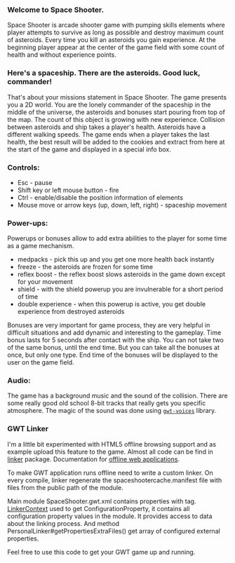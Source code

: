 ### Welcome to Space Shooter.

Space Shooter is arcade shooter game with pumping skills elements where player attempts to survive as long as possible
and destroy maximum count of asteroids. Every time you kill an asteroids you gain experience.
At the beginning player appear at the center of the game field with some count of health and without experience points.

### Here's a spaceship. There are the asteroids. Good luck, commander!

That's about your missions statement in Space Shooter. The game presents you a 2D world.
You are the lonely commander of the spaceship in the middle of the universe,
the asteroids and bonuses start pouring from top of the map. The count of this object is growing with new experience.
Collision between asteroids and ship takes a player's health.
Asteroids have a different walking speeds. The game ends when a player takes the last health,
the best result will be added to the cookies and extract from here at the start of the game and displayed in a
special info box.

### Controls:

 - Esc - pause
 - Shift key or left mouse button - fire
 - Ctrl - enable/disable the position information of elements
 - Mouse move or arrow keys (up, down, left, right) - spaceship movement

### Power-ups:

Powerups or bonuses allow to add extra abilities to the player for some time as a game mechanism.
 - medpacks - pick this up and you get one more health back instantly
 - freeze - the asteroids are frozen for some time
 - reflex boost -  the reflex boost slows asteroids in the game down except for your movement
 - shield - with the shield powerup you are invulnerable for a short period of time
 - double experience - when this powerup is active, you get double experience from destroyed asteroids

Bonuses are very important for game process, they are very helpful in difficult situations and add dynamic and interesting to the gameplay.
Time bonus lasts for 5 seconds after contact with the ship. You can not take two of the same bonus, until the end time.
But you can take all the bonuses at once, but only one type. End time of the bonuses will be displayed to the user on the game field.

### Audio:

The game has a background music and the sound of the collision. There are some really good old school 8-bit
tracks that really gets you specific atmosphere. The magic of the sound was done using [`gwt-voices`](http://code.google.com/p/gwt-voices/) library.

### GWT Linker
I'm a little bit experimented with HTML5 offline browsing support and as example upload this feature to the game.
Almost all code can be find in [linker](https://github.com/dmitrynikol/gwt-space-shooter-game/tree/master/src/com/dmitrynikol/spaceshooter/client/linker) package.
Documentation for [offline web applications](http://www.w3.org/html/wg/drafts/html/master/browsers.html#offline).

To make GWT application runs offline need to write a custom linker.
On every compile, linker regenerate the spaceshootercache.manifest file with files from the public path of the module.

Main module SpaceShooter.gwt.xml contains properties with <extend-configuration-property /> tag.
[LinkerContext](http://google-web-toolkit.googlecode.com/svn/javadoc/2.5/com/google/gwt/core/ext/LinkerContext.html) used to get ConfigurationProperty, it contains all configuration property values in the
module. It provides access to data about the linking process.
And method PersonalLinker#getPropertiesExtraFiles() get array of configured external properties.


Feel free to use this code to get your GWT game up and running.


